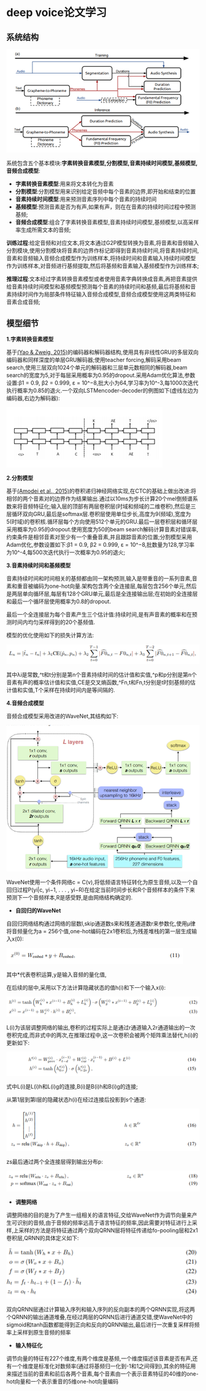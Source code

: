# deep voice论文学习
## 系统结构

![](https://github.com/sysu16340234/deep_voice_learning/blob/master/imgs/deep_voice.png)

系统包含五个基本模块:**字素转换音素模型,分割模型,音素持续时间模型,基频模型,音频合成模型**:

* **字素转换音素模型**:用来将文本转化为音素
* **分割模型**:分割模型用来识别给定音频中每个音素的边界,即开始和结束的位置
* **音素持续时间模型**:用来预测音素序列中每个音素的持续时间
* **基频模型**:预测音素是否为有声,如果有声，则在在音素的持续时间过程中预测基频;
* **音频合成模型**:组合了字素转换音素模型,音素持续时间模型,基频模型,以高采样率生成所需文本的音频;

**训练过程**:给定音频和对应文本,将文本通过G2P模型转换为音素,将音素和音频输入分割模块,使用分割模块将音素的边界作标记即得到音素持续时间,将音素持续时间,音素和音频输入音频合成模型作为训练样本,将持续时间和音素输入持续时间模型作为训练样本,对音频进行基频提取,然后将基频和音素输入基频模型作为训练样本;

**推理过程**:文本经过字素转换音素模型或者使用音素字典转换成音素,再把音素提供给音素持续时间模型和基频模型预测每个音素的持续时间和基频,最后将基频和音素持续时间作为局部条件特征输入音频合成模型,音频合成模型使用这两类特征和音素合成音频;

## 模型细节
**1.字素转换音素模型**

基于[(Yao & Zweig, 2015)](https://www.microsoft.com/en-us/research/wp-content/uploads/2016/02/rnnlts.pdf)的编码器和解码器结构,使用具有非线性GRU的多层双向编码器和同样深度的单层GRU解码器;使用teacher forcing,解码采用beam search,使用三层双向1024个单元的解码器和三层单元数相同的解码器,beam search的宽度为5,对于每层采用概率为0.95的dropout.采用Adam优化算法,参数设置:β1 = 0.9, β2 = 0.999, ε = 10^−8,批大小为64,学习率为10^-3,每1000次迭代执行概率为0.85的退火.一个双向LSTMencoder-decoder的例图如下(虚线左边为编码器,右边为解码器):

![encoder_decoder](https://github.com/sysu16340234/deep_voice_learning/blob/master/imgs/encoder_decoder.png)

**2.分割模型**

基于[(Amodei et al., 2015)](https://arxiv.org/pdf/1512.02595.pdf)的卷积递归神经网络实现,在CTC的基础上做出改进:将相邻的两个音素对的边界作为结果输出.通过以10ms为步长计算20个mel倒频谱系数来将音频特征化;输入层的顶部有两层卷积层(时域和频域的二维卷积),然后是三层循环双向GRU,最后是softmax层.卷积层使用单位步长,高度为9(频域),宽度为5(时域)的卷积核.循环层每个方向使用512个单元的GRU.最后一层卷积层和循环层采用概率为0.95的dropout.使用宽度为50的beam search解码计算音素对错误率,约束条件是相邻音素对至少有一个重叠音素,并且跟踪音素的位置;分割模型采用Adam优化,参数设置如下:β1 = 0.9, β2 = 0.999, ε = 10^−8,批数量为128,学习率为10^-4,每500次迭代执行一次概率为0.95的退火;

**3.音素持续时间和基频模型**

音素持续时间和时间相关的基频都由同一架构预测,输入是带重音的一系列音素,音素和重音被编码为one-hot向量.架构包含两个全连接层,每层包含256个单元,然后是两层单向循环层,每层有128个GRU单元,最后是全连接输出层;在初始的全连接层和最后一个循环层使用概率为0.8的dropout.

最后一个全连接层为每个音素产生三个估计值:持续时间,是有声音素的概率和在预测时间内均匀采样得到的20个基频值.

模型的优化使用如下的损失计算方法:

![loss](https://github.com/sysu16340234/deep_voice_learning/blob/master/imgs/loss.png)

其中λi是常数,^t和t分别是第n个音素持续时间的估计值和实值,^p和p分别是第n个音素有声的概率估计值和实值,CE是交叉熵函数,^Fn,t和Fn,t分别是t时刻基频的估计值和实值,T个采样在持续时间内是等间隔的.

**4.音频合成模型**

音频合成模型采用改进的WaveNet,其结构如下:

![model](https://github.com/sysu16340234/deep_voice_learning/blob/master/imgs/wavenet.png)

WaveNet使用一个条件网络c = C(v),将低频语言特征转化为原生音频,以及一个自回归过程P(yi|c, yi−1, . . . , yi−R)在给定当前时间步长和R个音频样本的条件下来预测下一个音频样本,R是感受野,是由网络结构确定的.

* **自回归的WaveNet**

自回归网络结构通过网络的层数l,skip通道数s来和残差通道数r来参数化,使用μ律将音频量化为a = 256个值,one-hot编码在2x1卷积后,为残差堆栈的第一层生成输入x(0):

![](https://github.com/sysu16340234/deep_voice_learning/blob/master/imgs/11.png)

其中*代表卷积运算,y是输入音频的量化值,

在后续的层中,采用以下方法计算隐藏状态的值h(i)和下一个输入x(i):

![](https://github.com/sysu16340234/deep_voice_learning/blob/master/imgs/12.png)

L(i)为该层调整网络的输出,卷积的过程实际上是通过r通道输入2r通道输出的一次卷积完成,而非式中的两次,在推理过程中,这一次卷积会被两个矩阵乘法替代,h(i)的更新如下:

![](https://github.com/sysu16340234/deep_voice_learning/blob/master/imgs/14.png)

式中L(i)是L(i)h和L(i)g的连接,B(i)是B(i)h和B(i)g的连接;

从第1层到第l层的隐藏状态h(i)在经过连接后投影到s个通道:

![](https://github.com/sysu16340234/deep_voice_learning/blob/master/imgs/16.png)

zs最后通过两个全连接层得到输出分布p:

![](https://github.com/sysu16340234/deep_voice_learning/blob/master/imgs/18.png)

* **调整网络**

调整网络的目的是为了产生一组相关的语言特征,交给WaveNet作为调节向量来产生可识别的音频,由于音频的频率远高于语言特征的频率,因此需要对特征进行上采样,上采样的方法是将特征通过两个双向QRNN层将特征传递给fo-pooling层和2x1卷积层,QRNN的具体定义如下:

![](https://github.com/sysu16340234/deep_voice_learning/blob/master/imgs/20.png)

双向QRNN层通过计算输入序列和输入序列的反向副本的两个QRNN实现,将这两个QRNN的输出通道堆叠,在经过两层的QRNN后进行通道交错,使WaveNet中的sigmoid和tanh函数都能得到正向和反向的QRNN输出,最后进行一次重复采样将频率上采样到原生音频的频率

* **输入特征化**

调节向量的特征有227个维度,有两个维度是基频,一个维度描述该音素是否有声,还有一个维度是标准化对数频率(通过将基频归一化到-1和1之间得到),其余的特征用来描述当前的音素和前后各两个音素,每个音素由一个表示音素特征的40维的one-hot向量和一个表示重音的5维one-hot向量编码
